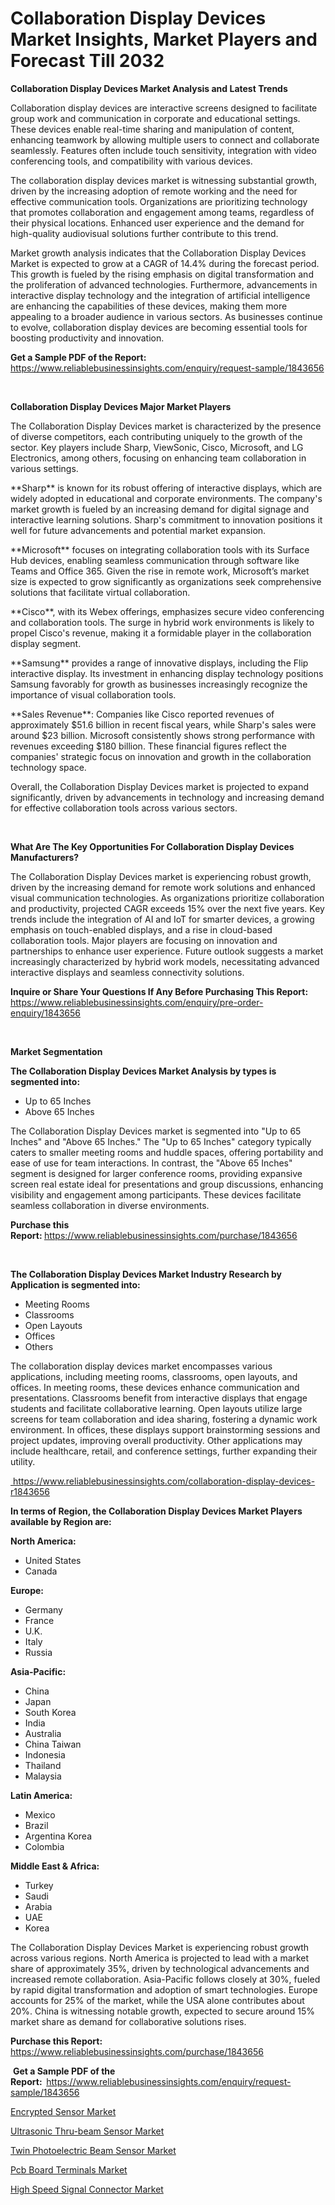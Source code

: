 <p><h1>Collaboration Display Devices Market Insights, Market Players and Forecast Till 2032</h1></p><p><strong>Collaboration Display Devices Market Analysis and Latest Trends</strong></p>
<p><p>Collaboration display devices are interactive screens designed to facilitate group work and communication in corporate and educational settings. These devices enable real-time sharing and manipulation of content, enhancing teamwork by allowing multiple users to connect and collaborate seamlessly. Features often include touch sensitivity, integration with video conferencing tools, and compatibility with various devices.</p><p>The collaboration display devices market is witnessing substantial growth, driven by the increasing adoption of remote working and the need for effective communication tools. Organizations are prioritizing technology that promotes collaboration and engagement among teams, regardless of their physical locations. Enhanced user experience and the demand for high-quality audiovisual solutions further contribute to this trend.</p><p>Market growth analysis indicates that the Collaboration Display Devices Market is expected to grow at a CAGR of 14.4% during the forecast period. This growth is fueled by the rising emphasis on digital transformation and the proliferation of advanced technologies. Furthermore, advancements in interactive display technology and the integration of artificial intelligence are enhancing the capabilities of these devices, making them more appealing to a broader audience in various sectors. As businesses continue to evolve, collaboration display devices are becoming essential tools for boosting productivity and innovation.</p></p>
<p><strong>Get a Sample PDF of the Report:&nbsp;</strong> <a href="https://www.reliablebusinessinsights.com/enquiry/request-sample/1843656?utm_campaign=60&utm_medium=2&utm_source=Github&utm_content=ia&utm_term=13022025&utm_id=collaboration-display-devices">https://www.reliablebusinessinsights.com/enquiry/request-sample/1843656</a></p>
<p>&nbsp;</p>
<p><strong>Collaboration Display Devices Major Market Players</strong></p>
<p><p>The Collaboration Display Devices market is characterized by the presence of diverse competitors, each contributing uniquely to the growth of the sector. Key players include Sharp, ViewSonic, Cisco, Microsoft, and LG Electronics, among others, focusing on enhancing team collaboration in various settings.</p><p>**Sharp** is known for its robust offering of interactive displays, which are widely adopted in educational and corporate environments. The company's market growth is fueled by an increasing demand for digital signage and interactive learning solutions. Sharp's commitment to innovation positions it well for future advancements and potential market expansion.</p><p>**Microsoft** focuses on integrating collaboration tools with its Surface Hub devices, enabling seamless communication through software like Teams and Office 365. Given the rise in remote work, Microsoft’s market size is expected to grow significantly as organizations seek comprehensive solutions that facilitate virtual collaboration.</p><p>**Cisco**, with its Webex offerings, emphasizes secure video conferencing and collaboration tools. The surge in hybrid work environments is likely to propel Cisco's revenue, making it a formidable player in the collaboration display segment.</p><p>**Samsung** provides a range of innovative displays, including the Flip interactive display. Its investment in enhancing display technology positions Samsung favorably for growth as businesses increasingly recognize the importance of visual collaboration tools.</p><p>**Sales Revenue**: Companies like Cisco reported revenues of approximately $51.6 billion in recent fiscal years, while Sharp's sales were around $23 billion. Microsoft consistently shows strong performance with revenues exceeding $180 billion. These financial figures reflect the companies' strategic focus on innovation and growth in the collaboration technology space.</p><p>Overall, the Collaboration Display Devices market is projected to expand significantly, driven by advancements in technology and increasing demand for effective collaboration tools across various sectors.</p></p>
<p>&nbsp;</p>
<p><strong>What Are The Key Opportunities For Collaboration Display Devices Manufacturers?</strong></p>
<p><p>The Collaboration Display Devices market is experiencing robust growth, driven by the increasing demand for remote work solutions and enhanced visual communication technologies. As organizations prioritize collaboration and productivity, projected CAGR exceeds 15% over the next five years. Key trends include the integration of AI and IoT for smarter devices, a growing emphasis on touch-enabled displays, and a rise in cloud-based collaboration tools. Major players are focusing on innovation and partnerships to enhance user experience. Future outlook suggests a market increasingly characterized by hybrid work models, necessitating advanced interactive displays and seamless connectivity solutions.</p></p>
<p><strong>Inquire or Share Your Questions If Any Before Purchasing This Report:</strong> <a href="https://www.reliablebusinessinsights.com/enquiry/pre-order-enquiry/1843656?utm_campaign=60&utm_medium=2&utm_source=Github&utm_content=ia&utm_term=13022025&utm_id=collaboration-display-devices">https://www.reliablebusinessinsights.com/enquiry/pre-order-enquiry/1843656</a></p>
<p>&nbsp;</p>
<p><strong>Market Segmentation</strong></p>
<p><strong>The Collaboration Display Devices Market Analysis by types is segmented into:</strong></p>
<p><ul><li>Up to 65 Inches</li><li>Above 65 Inches</li></ul></p>
<p><p>The Collaboration Display Devices market is segmented into "Up to 65 Inches" and "Above 65 Inches." The "Up to 65 Inches" category typically caters to smaller meeting rooms and huddle spaces, offering portability and ease of use for team interactions. In contrast, the "Above 65 Inches" segment is designed for larger conference rooms, providing expansive screen real estate ideal for presentations and group discussions, enhancing visibility and engagement among participants. These devices facilitate seamless collaboration in diverse environments.</p></p>
<p><strong>Purchase this Report:&nbsp;</strong><a href="https://www.reliablebusinessinsights.com/purchase/1843656?utm_campaign=60&utm_medium=2&utm_source=Github&utm_content=ia&utm_term=13022025&utm_id=collaboration-display-devices">https://www.reliablebusinessinsights.com/purchase/1843656</a></p>
<p>&nbsp;</p>
<p><strong>The Collaboration Display Devices Market Industry Research by Application is segmented into:</strong></p>
<p><ul><li>Meeting Rooms</li><li>Classrooms</li><li>Open Layouts</li><li>Offices</li><li>Others</li></ul></p>
<p><p>The collaboration display devices market encompasses various applications, including meeting rooms, classrooms, open layouts, and offices. In meeting rooms, these devices enhance communication and presentations. Classrooms benefit from interactive displays that engage students and facilitate collaborative learning. Open layouts utilize large screens for team collaboration and idea sharing, fostering a dynamic work environment. In offices, these displays support brainstorming sessions and project updates, improving overall productivity. Other applications may include healthcare, retail, and conference settings, further expanding their utility.</p></p>
<p><a href="https://www.reliablebusinessinsights.com/collaboration-display-devices-r1843656?utm_campaign=60&utm_medium=2&utm_source=Github&utm_content=ia&utm_term=13022025&utm_id=collaboration-display-devices">&nbsp;https://www.reliablebusinessinsights.com/collaboration-display-devices-r1843656</a></p>
<p><strong>In terms of Region, the Collaboration Display Devices Market Players available by Region are:</strong></p>
<p>
    <p> <strong> North America: </strong>
        <ul>
            <li>United States</li>
            <li>Canada</li>
        </ul>
        </p> 
    <p> <strong> Europe: </strong>
        <ul>
            <li>Germany</li>
            <li>France</li>
            <li>U.K.</li>
            <li>Italy</li>
            <li>Russia</li>
        </ul>
        </p> 
    <p> <strong> Asia-Pacific: </strong>
        <ul>
            <li>China</li>
            <li>Japan</li>
            <li>South Korea</li>
            <li>India</li>
            <li>Australia</li>
            <li>China Taiwan</li>
            <li>Indonesia</li>
            <li>Thailand</li>
            <li>Malaysia</li>
        </ul>
        </p> 
    <p> <strong> Latin America: </strong>
        <ul>
            <li>Mexico</li>
            <li>Brazil</li>
            <li>Argentina Korea</li>
            <li>Colombia</li>
        </ul>
        </p> 
    <p> <strong> Middle East & Africa: </strong>
        <ul>
            <li>Turkey</li>
            <li>Saudi</li>
            <li>Arabia</li>
            <li>UAE</li>
            <li>Korea</li>
        </ul>
    </p>
    </p>
<p><p>The Collaboration Display Devices Market is experiencing robust growth across various regions. North America is projected to lead with a market share of approximately 35%, driven by technological advancements and increased remote collaboration. Asia-Pacific follows closely at 30%, fueled by rapid digital transformation and adoption of smart technologies. Europe accounts for 25% of the market, while the USA alone contributes about 20%. China is witnessing notable growth, expected to secure around 15% market share as demand for collaborative solutions rises.</p></p>
<p><strong>Purchase this Report: </strong><a href="https://www.reliablebusinessinsights.com/purchase/1843656?utm_campaign=60&utm_medium=2&utm_source=Github&utm_content=ia&utm_term=13022025&utm_id=collaboration-display-devices">https://www.reliablebusinessinsights.com/purchase/1843656</a></p>
<p>&nbsp;<strong>Get a Sample PDF of the Report:&nbsp;&nbsp;</strong><a href="https://www.reliablebusinessinsights.com/enquiry/request-sample/1843656?utm_campaign=60&utm_medium=2&utm_source=Github&utm_content=ia&utm_term=13022025&utm_id=collaboration-display-devices">https://www.reliablebusinessinsights.com/enquiry/request-sample/1843656</a></p>
<p><strong></strong></p>
<p><p><a href="https://github.com/bezdanteniz/Market-Research-Report-List-1/blob/main/encrypted-sensor-market.md?utm_campaign=60&utm_medium=2&utm_source=Github&utm_content=ia&utm_term=13022025&utm_id=collaboration-display-devices">Encrypted Sensor Market</a></p><p><a href="https://github.com/iceknahomi/Market-Research-Report-List-1/blob/main/ultrasonic-thru-beam-sensor-market.md?utm_campaign=60&utm_medium=2&utm_source=Github&utm_content=ia&utm_term=13022025&utm_id=collaboration-display-devices">Ultrasonic Thru-beam Sensor Market</a></p><p><a href="https://github.com/awalinfucci/Market-Research-Report-List-1/blob/main/twin-photoelectric-beam-sensor-market.md?utm_campaign=60&utm_medium=2&utm_source=Github&utm_content=ia&utm_term=13022025&utm_id=collaboration-display-devices">Twin Photoelectric Beam Sensor Market</a></p><p><a href="https://github.com/rebheelder/Market-Research-Report-List-1/blob/main/pcb-board-terminals-market.md?utm_campaign=60&utm_medium=2&utm_source=Github&utm_content=ia&utm_term=13022025&utm_id=collaboration-display-devices">Pcb Board Terminals Market</a></p><p><a href="https://github.com/tjoensfibich/Market-Research-Report-List-1/blob/main/high-speed-signal-connector-market.md?utm_campaign=60&utm_medium=2&utm_source=Github&utm_content=ia&utm_term=13022025&utm_id=collaboration-display-devices">High Speed Signal Connector Market</a></p></p>
